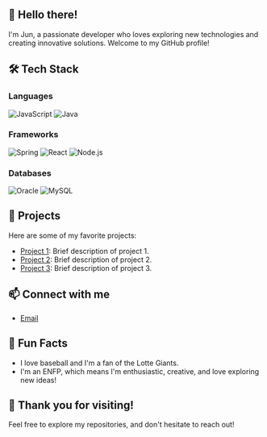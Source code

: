 ## 👋 Hello there!

I'm Jun, a passionate developer who loves exploring new technologies and creating innovative solutions. Welcome to my GitHub profile!

## 🛠️ Tech Stack

### Languages
![JavaScript](https://img.shields.io/badge/JavaScript-f7df1e?style=flat-square&logo=javascript&logoColor=000000)
![Java](https://img.shields.io/badge/Java-007396?style=flat-square&logo=java&logoColor=ffffff)

### Frameworks
![Spring](https://img.shields.io/badge/Spring-6DB33F?style=flat-square&logo=spring&logoColor=ffffff)
![React](https://img.shields.io/badge/React-61DAFB?style=flat-square&logo=react&logoColor=000000)
![Node.js](https://img.shields.io/badge/Node.js-339933?style=flat-square&logo=nodedotjs&logoColor=ffffff)

### Databases
![Oracle](https://img.shields.io/badge/Oracle-F80000?style=flat-square&logo=oracle&logoColor=ffffff)
![MySQL](https://img.shields.io/badge/MySQL-005E8C?style=flat-square&logo=mysql&logoColor=ffffff)

## 🌟 Projects

Here are some of my favorite projects:

- [Project 1](link_to_project_1): Brief description of project 1.
- [Project 2](link_to_project_2): Brief description of project 2.
- [Project 3](link_to_project_3): Brief description of project 3.

## 📫 Connect with me
- [Email](mailto:junage7777777@gmail.com)

## 🎉 Fun Facts

- I love baseball and I'm a fan of the Lotte Giants.
- I'm an ENFP, which means I'm enthusiastic, creative, and love exploring new ideas!

## 🙏 Thank you for visiting!

Feel free to explore my repositories, and don't hesitate to reach out!




